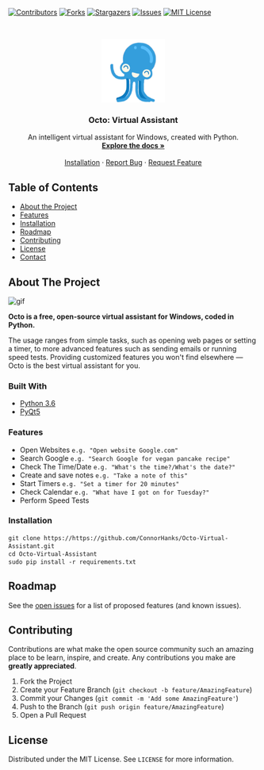 <!-- PROJECT SHIELDS -->
<!--
*** I'm using markdown "reference style" links for readability.
*** Reference links are enclosed in brackets [ ] instead of parentheses ( ).
*** See the bottom of this document for the declaration of the reference variables
*** for contributors-url, forks-url, etc. This is an optional, concise syntax you may use.
*** https://www.markdownguide.org/basic-syntax/#reference-style-links
-->
[![Contributors][contributors-shield]][contributors-url]
[![Forks][forks-shield]][forks-url]
[![Stargazers][stars-shield]][stars-url]
[![Issues][issues-shield]][issues-url]
[![MIT License][license-shield]][license-url]



<!-- PROJECT LOGO -->
<br />
<p align="center">
  <a href="https://github.com/ConnorHanks/Octo-Virtual-Assistant">
    <img src="images/logo.png" alt="Logo" width="128" height="128">
  </a>

  <h3 align="center">Octo: Virtual Assistant</h3>

  <p align="center">
    An intelligent virtual assistant for Windows, created with Python.
    <br />
    <a href="https://github.com/ConnorHanks/Octo-Virtual-Assistant"><strong>Explore the docs »</strong></a>
    <br />
    <br />
    <a href="https://github.com/ConnorHanks/Octo-Virtual-Assistant/blob/master/README.md#installation">Installation</a>
    ·
    <a href="https://github.com/ConnorHanks/Octo-Virtual-Assistant/issues">Report Bug</a>
    ·
    <a href="https://github.com/ConnorHanks/Octo-Virtual-Assistant/issues">Request Feature</a>
  </p>
</p>



<!-- TABLE OF CONTENTS -->
## Table of Contents

* [About the Project](#about-the-project)
* [Features](#features)
* [Installation](#installation)
* [Roadmap](#roadmap)
* [Contributing](#contributing)
* [License](#license)
* [Contact](#contact)



<!-- ABOUT THE PROJECT -->
## About The Project
<p align="left">
<img src="https://user-images.githubusercontent.com/64750179/99158471-fa542580-26ca-11eb-91fb-07c690ae8bd4.gif" alt="gif" width="450" height="113">
 </p>

**Octo is a free, open-source virtual assistant for Windows, coded in Python.**

The usage ranges from simple tasks, such as opening web pages or setting a timer, to more advanced features such as sending emails or running speed tests. Providing customized features you won't find elsewhere — Octo is the best virtual assistant for you.

### Built With
* [Python 3.6](https://www.python.org/downloads/release/python-360/)
* [PyQt5](https://pypi.org/project/PyQt5/)



### Features
* Open Websites `e.g. "Open website Google.com"`
* Search Google `e.g. "Search Google for vegan pancake recipe"`
* Check The Time/Date `e.g. "What's the time?/What's the date?"`
* Create and save notes `e.g. "Take a note of this"`
* Start Timers `e.g. "Set a timer for 20 minutes"`
* Check Calendar `e.g. "What have I got on for Tuesday?"`
* Perform Speed Tests



<!-- GETTING STARTED -->
### Installation

```shell
git clone https://https://github.com/ConnorHanks/Octo-Virtual-Assistant.git
cd Octo-Virtual-Assistant
sudo pip install -r requirements.txt
```






<!-- ROADMAP -->
## Roadmap

See the [open issues](https://https://github.com/ConnorHanks/Octo-Virtual-Assistant/issues) for a list of proposed features (and known issues).



<!-- CONTRIBUTING -->
## Contributing

Contributions are what make the open source community such an amazing place to be learn, inspire, and create. Any contributions you make are **greatly appreciated**.

1. Fork the Project
2. Create your Feature Branch (`git checkout -b feature/AmazingFeature`)
3. Commit your Changes (`git commit -m 'Add some AmazingFeature'`)
4. Push to the Branch (`git push origin feature/AmazingFeature`)
5. Open a Pull Request



<!-- LICENSE -->
## License

Distributed under the MIT License. See `LICENSE` for more information.








<!-- MARKDOWN LINKS & IMAGES -->
<!-- https://www.markdownguide.org/basic-syntax/#reference-style-links -->
[contributors-shield]: https://img.shields.io/github/contributors/CodeWithConnor/Octo-Virtual-Assistant.svg?style=flat-square
[contributors-url]: https://github.com/CodeWithConnor/Octo-Virtual-Assistant/graphs/contributors
[forks-shield]: https://img.shields.io/github/forks/CodeWithConnor/Octo-Virtual-Assistant.svg?style=flat-square
[forks-url]: https://github.com/CodeWithConnor/Octo-Virtual-Assistant/network/members
[stars-shield]: https://img.shields.io/github/stars/CodeWithConnor/Octo-Virtual-Assistant.svg?style=flat-square
[stars-url]: https://github.com/CodeWithConnor/Octo-Virtual-Assistant/stargazers
[issues-shield]: https://img.shields.io/github/issues/CodeWithConnor/Octo-Virtual-Assistant.svg?style=flat-square
[issues-url]: https://github.com/CodeWithConnor/Octo-Virtual-Assistant/issues
[license-shield]: https://img.shields.io/github/license/CodeWithConnor/Octo-Virtual-Assistant.svg?style=flat-square
[license-url]: https://github.com/CodeWithConnor/Octo-Virtual-Assistant/blob/master/LICENSE.txt
[product-screenshot]: images/screenshot.png
